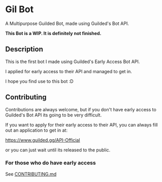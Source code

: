 # Gil Bot 

A Multipurpose Guilded Bot, made using Guilded's Bot API.

**This Bot is a WIP. It is definitely not finished.**

## Description

This is the first bot I made using Guilded's Early Access Bot API.    

I applied for early access to their API and managed to get in.

I hope you find use to this bot :D

## Contributing


Contributions are always welcome, but if you don't have early access to Guilded's Bot API its going to be very difficult.

If you want to apply for their early access to their API, you can always fill out an application to get in at:

https://www.guilded.gg/API-Official

or you can just wait until its released to the public.

### For those who do have early access

See [CONTRIBUTING.md](https://github.com/ValiantWind/GilBot/blob/main/CONTRIBUTING.md)
